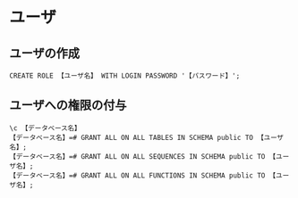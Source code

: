# ユーザ

## ユーザの作成
```pgsql
CREATE ROLE 【ユーザ名】 WITH LOGIN PASSWORD '【パスワード】';
```

## ユーザへの権限の付与
```pgsql
\c 【データベース名】
【データベース名】=# GRANT ALL ON ALL TABLES IN SCHEMA public TO 【ユーザ名】;
【データベース名】=# GRANT ALL ON ALL SEQUENCES IN SCHEMA public TO 【ユーザ名】;
【データベース名】=# GRANT ALL ON ALL FUNCTIONS IN SCHEMA public TO 【ユーザ名】;
```
